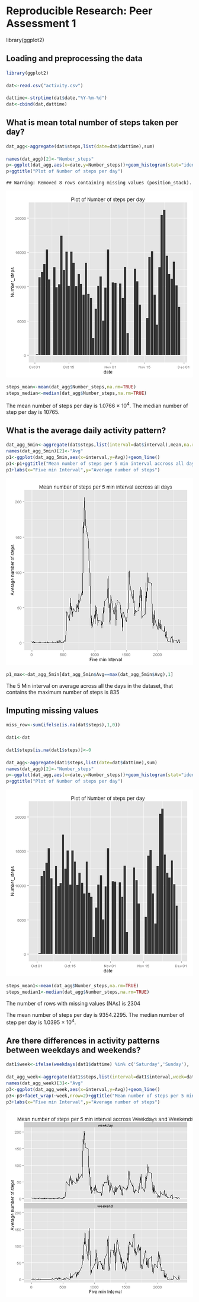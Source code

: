 # Reproducible Research: Peer Assessment 1

library(ggplot2)

## Loading and preprocessing the data


```r
library(ggplot2)

dat<-read.csv("activity.csv")

dattime<-strptime(dat$date,"%Y-%m-%d")
dat<-cbind(dat,dattime)
```

## What is mean total number of steps taken per day?


```r
dat_agg<-aggregate(dat$steps,list(date=dat$dattime),sum)

names(dat_agg)[2]<-"Number_steps"
p<-ggplot(dat_agg,aes(x=date,y=Number_steps))+geom_histogram(stat="identity")
p+ggtitle("Plot of Number of steps per day")
```

```
## Warning: Removed 8 rows containing missing values (position_stack).
```

![plot of chunk unnamed-chunk-2](figure/unnamed-chunk-2.png) 

```r
steps_mean<-mean(dat_agg$Number_steps,na.rm=TRUE)
steps_median<-median(dat_agg$Number_steps,na.rm=TRUE)
```

The mean number of steps per day is 1.0766 &times; 10<sup>4</sup>. The median number of step per day is 10765.


## What is the average daily activity pattern?


```r
dat_agg_5min<-aggregate(dat$steps,list(interval=dat$interval),mean,na.rm=TRUE)
names(dat_agg_5min)[2]<-"Avg"
p1<-ggplot(dat_agg_5min,aes(x=interval,y=Avg))+geom_line()
p1<-p1+ggtitle("Mean number of steps per 5 min interval accross all days")
p1+labs(x="Five min Interval",y="Average number of steps")
```

![plot of chunk unnamed-chunk-3](figure/unnamed-chunk-3.png) 

```r
p1_max<-dat_agg_5min[dat_agg_5min$Avg==max(dat_agg_5min$Avg),1]
```

The 5 Min interval on average across all the days in the dataset, that contains the maximum number of steps is 835

## Imputing missing values

```r
miss_row<-sum(ifelse(is.na(dat$steps),1,0))

dat1<-dat

dat1$steps[is.na(dat1$steps)]<-0

dat_agg<-aggregate(dat1$steps,list(date=dat$dattime),sum)
names(dat_agg)[2]<-"Number_steps"
p<-ggplot(dat_agg,aes(x=date,y=Number_steps))+geom_histogram(stat="identity")
p+ggtitle("Plot of Number of steps per day")
```

![plot of chunk unnamed-chunk-4](figure/unnamed-chunk-4.png) 

```r
steps_mean1<-mean(dat_agg$Number_steps,na.rm=TRUE)
steps_median1<-median(dat_agg$Number_steps,na.rm=TRUE)
```
 
The number of rows with missing values (NAs) is 2304

The mean number of steps per day is 9354.2295. The median number of step per day is 1.0395 &times; 10<sup>4</sup>.


## Are there differences in activity patterns between weekdays and weekends?


```r
dat1$week<-ifelse(weekdays(dat1$dattime) %in% c('Saturday','Sunday'), 'weekend','weekday')

dat_agg_week<-aggregate(dat1$steps,list(interval=dat1$interval,week=dat1$week),mean,na.rm=TRUE)
names(dat_agg_week)[3]<-"Avg"
p3<-ggplot(dat_agg_week,aes(x=interval,y=Avg))+geom_line()
p3<-p3+facet_wrap(~week,nrow=2)+ggtitle("Mean number of steps per 5 min interval accross Weekdays and Weekends")
p3+labs(x="Five min Interval",y="Average number of steps")
```

![plot of chunk unnamed-chunk-5](figure/unnamed-chunk-5.png) 



